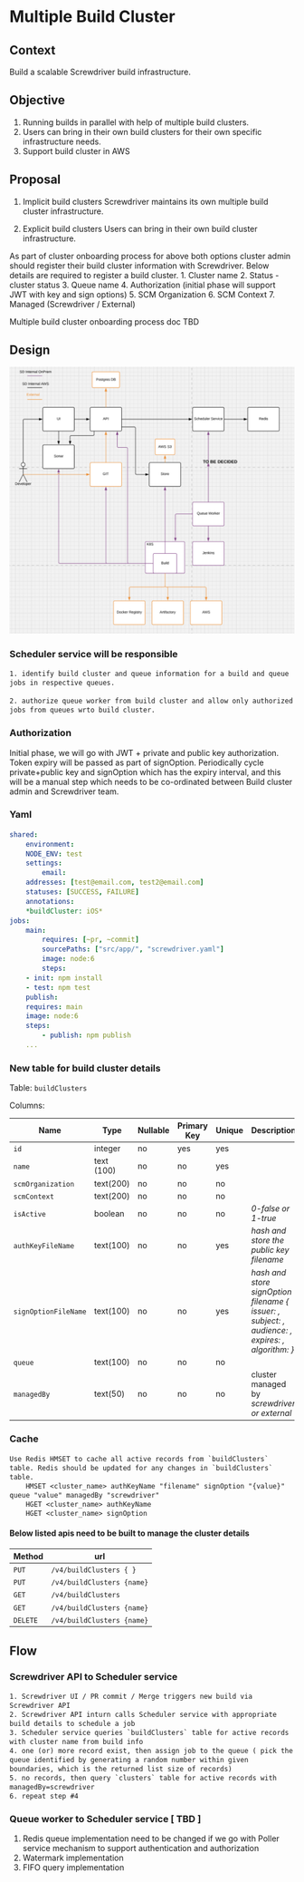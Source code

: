 # Multiple Build Cluster 

## Context

Build a scalable Screwdriver build infrastructure. 

## Objective 

1. Running builds in parallel with help of multiple build clusters.
2. Users can bring in their own build clusters for their own specific infrastructure needs.
3. Support build cluster in AWS

## Proposal

1. Implicit build clusters
	Screwdriver maintains its own multiple build cluster infrastructure.

2. Explicit build clusters
	Users can bring in their own build cluster infrastructure. 

As part of cluster onboarding process for above both options cluster admin should register their build cluster information with Screwdriver. Below details are required to register a build cluster.
	1. Cluster name
	2. Status - cluster status
	3. Queue name
	4. Authorization (initial phase will support JWT with key and sign options)
	5. SCM Organization
	6. SCM Context
	7. Managed (Screwdriver / External) 

Multiple build cluster onboarding process doc 
	TBD

## Design

![build-clusters.png](./diagrams/build-clusters-design.png)

### Scheduler service will be responsible 
	1. identify build cluster and queue information for a build and queue jobs in respective queues.

	2. authorize queue worker from build cluster and allow only authorized jobs from queues wrto build cluster.

### Authorization
Initial phase, we will go with JWT + private and public key authorization. Token expiry will be passed as part of signOption. Periodically cycle private+public key and signOption which has the expiry interval, and this will be a manual step which needs to be co-ordinated between Build cluster admin and Screwdriver team.

### Yaml 

```yml
shared:
    environment:
    NODE_ENV: test
    settings:
        email:
    addresses: [test@email.com, test2@email.com]
    statuses: [SUCCESS, FAILURE]
    annotations:
    *buildCluster: iOS*
jobs:
    main:
        requires: [~pr, ~commit]
        sourcePaths: ["src/app/", "screwdriver.yaml"]
        image: node:6
        steps:
    - init: npm install
    - test: npm test
    publish:
    requires: main
    image: node:6
    steps:
        - publish: npm publish
    ...
```   
 
### New table for build cluster details
Table: `buildClusters`

Columns:

| Name | Type | Nullable | Primary Key | Unique | Description
| --- | --- | --- | --- | --- | --- |
| `id` | integer | no | yes | yes | |
| `name` | text (100) | no | no | yes | |
| `scmOrganization` | text(200) | no | no | no | |
| `scmContext` | text(200) | no | no | no | |
| `isActive` | boolean | no | no | no | *0-false or 1-true* |
| `authKeyFileName` | text(100) | no | no | yes | *hash and store the public key filename* |
| `signOptionFileName` | text(100) | no | no | yes | *hash and store signOption filename { issuer: , subject: , audience: , expires: , algorithm: }* |
| `queue` | text(100) | no | no | no | |
| `managedBy` | text(50) | no | no | no | cluster managed by *screwdriver or external* |


### Cache 
	Use Redis HMSET to cache all active records from `buildClusters` table. Redis should be updated for any changes in `buildClusters` table.
		HMSET <cluster_name> authKeyName "filename" signOption "{value}" queue "value" managedBy "screwdriver"
		HGET <cluster_name> authKeyName
		HGET <cluster_name> signOption

#### Below listed apis need to be built to manage the cluster details

| Method | url |
| --- | --- |
| `PUT` | ` /v4/buildClusters { } ` |
| `PUT` | `	/v4/buildClusters {name} ` |
| `GET` | `	/v4/buildClusters ` |
| `GET` | `	/v4/buildClusters {name} ` |
| `DELETE` | ` /v4/buildClusters {name} ` |


## Flow
### Screwdriver API to Scheduler service

	1. Screwdriver UI / PR commit / Merge triggers new build via Screwdriver API
	2. Screwdriver API inturn calls Scheduler service with appropriate build details to schedule a job
	3. Scheduler service queries `buildClusters` table for active records with cluster name from build info
	4. one (or) more record exist, then assign job to the queue ( pick the queue identified by generating a random number within given boundaries, which is the returned list size of records)
	5. no records, then query `clusters` table for active records with managedBy=screwdriver
	6. repeat step #4

### Queue worker to Scheduler service [ TBD ] 

1. Redis queue implementation need to be changed if we go with Poller service mechanism to support authentication and authorization
2. Watermark implementation
3. FIFO query implementation
